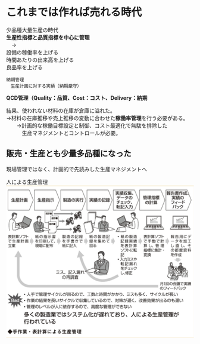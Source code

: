 # これまでは作れば売れる時代  
少品種大量生産の時代  
**生産性指標と品質指標を中心に管理**  
　→  
    設備の稼働率を上げる  
    時間あたりの出来高を上げる  
    良品率を上げる  

    納期管理  
    　生産計画に対する実績（納期厳守）  
   **QCD管理（Quality：品質、Cost：コスト、Delivery：納期**  

結果、使われない材料の在庫が倉庫に溢れた。  
→材料の在庫推移や売上推移の変動に合わせた**稼働率管理**を行う必要がある。  
　　→計画的な稼働目標設定と制御、コスト最適化で無駄を排除した  
　　　生産マネジメントとコントロールが必要。  

## 販売・生産とも少量多品種になった  
現場管理ではなく、計画的で先読みした生産マネジメントへ  

人による生産管理  
![alt text](img/人による生産管理.png)
